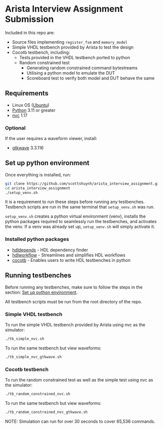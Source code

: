 # Arista Interview Assignment Submission
Included in this repo are:
* Source files implementing `register_fsm` and `memory_model`
* Simple VHDL testbench provided by Arista to test the design
* Cocotb testbench, including:
    * Tests provided in the VHDL testbench ported to python
    * Random constrained test
        * Generating random constrained command bytestreams
        * Utilising a python model to emulate the DUT
        * Scoreboard test to verify both model and DUT behave the same

## Requirements
* Linux OS ([Ubuntu](https://ubuntu.com/desktop))
* [Python](https://www.python.org/) 3.11 or greater
* [nvc](https://github.com/nickg/nvc) 1.17

### Optional
If the user requires a waveform viewer, install:
* [gtkwave](https://github.com/gtkwave/gtkwave) 3.3.116

## Set up python environment
Once everything is installed, run:
```sh
git clone https://github.com/scottshuynh/arista_interview_assignment.git
cd arista_interview_assignment
./setup_venv.sh
```

It is a requirement to run these steps before running any testbenches. Testbench scripts are run in the same terminal that `setup_venv.sh` was run.

`setup_venv.sh` creates a python virtual environment (venv), installs the python packages required to seamlessly run the testbenches, and activates the venv. If a venv was already set up, `setup_venv.sh` will simply activate it.

### Installed python packages
* [hdldepends](https://github.com/pevhall/hdldepends) - HDL dependency finder
* [hdlworkflow](https://github.com/scottshuynh/hdlworkflow) - Streamlines and simplifies HDL workflows
* [cocotb](https://github.com/cocotb/cocotb) - Enables users to write HDL testbenches in python

## Running testbenches
Before running any testbenches, make sure to follow the steps in the section: [Set up python environment](#set-up-python-environment).

All testbench scripts must be run from the root directory of the repo.

### Simple VHDL testbench
To run the simple VHDL testbench provided by Arista using nvc as the simulator:
```sh
./tb_simple_nvc.sh
```

To run the same testbench but view waveforms:
```sh
./tb_simple_nvc_gtkwave.sh
```

### Cocotb testbench
To run the random constrained test as well as the simple test using nvc as the simulator:
```sh
./tb_random_constrained_nvc.sh
```

To run the same testbench but view waveforms:
```sh
./tb_random_constrained_nvc_gtkwave.sh
```

NOTE: Simulation can run for over 30 seconds to cover 65,536 commands.